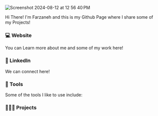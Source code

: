 

![Screenshot 2024-08-12 at 12 56 40 PM](https://github.com/user-attachments/assets/dad22abe-952c-4921-a6af-adc604bee44d)

Hi There! I'm Farzaneh and this is my Github Page where I share some of my Projects!

### 💻 Website
You can Learn more about me and some of my work here!

### 🔗 LinkedIn
We can connect here!

### 🧮 Tools
Some of the tools I like to use include:


### 👩🏻‍💻 Projects
